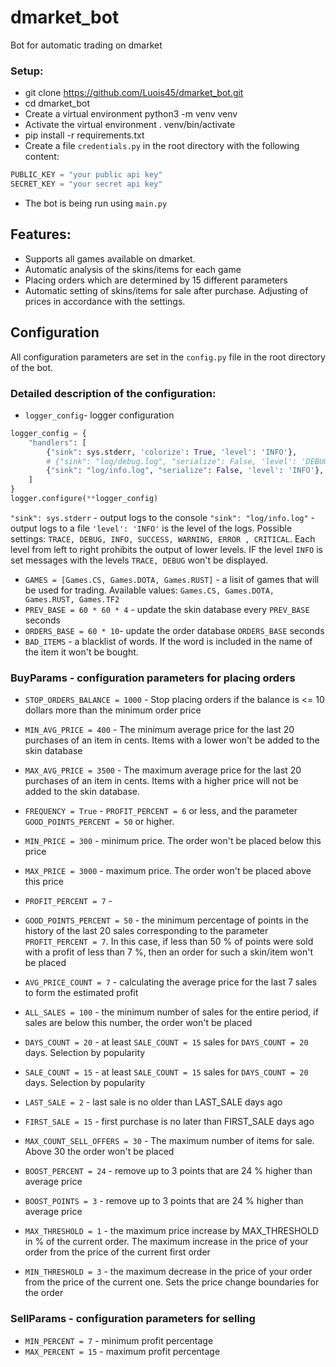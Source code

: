 # dmarket_bot
Bot for automatic trading on dmarket 

### Setup:

- git clone https://github.com/Luois45/dmarket_bot.git
- cd dmarket_bot
- Create a virtual environment python3 -m venv venv
- Activate the virtual environment . venv/bin/activate
- pip install -r requirements.txt
- Create a file `credentials.py` in the root directory with the following content:

```python
PUBLIC_KEY = "your public api key"
SECRET_KEY = "your secret api key"
```

- The bot is being run using `main.py`

## Features:

- Supports all games available on dmarket.
- Automatic analysis of the skins/items for each game
- Placing orders which are determined by 15 different parameters
- Automatic setting of skins/items for sale after purchase. Adjusting of prices in accordance with the settings.

## Configuration

All configuration parameters are set in the `config.py` file in the root directory of the bot.

### Detailed description of the configuration:

- `logger_config`- logger configuration
```python
logger_config = {
    "handlers": [
        {"sink": sys.stderr, 'colorize': True, 'level': 'INFO'},
        # {"sink": "log/debug.log", "serialize": False, 'level': 'DEBUG'},
        {"sink": "log/info.log", "serialize": False, 'level': 'INFO'},
    ]
}
logger.configure(**logger_config)
```
`"sink": sys.stderr` - output logs to the console
`"sink": "log/info.log"` - output logs to a file
`'level': 'INFO'` is the level of the logs. Possible settings: `TRACE, DEBUG, INFO, SUCCESS, WARNING, ERROR , CRITICAL`. Each level from left to right prohibits the output of lower levels. IF the level `INFO` is set messages with the levels `TRACE, DEBUG` won't be displayed.
- `GAMES = [Games.CS, Games.DOTA, Games.RUST]` - a lisit of games that will be used for trading. Available values: `Games.CS, Games.DOTA, Games.RUST, Games.TF2`
- `PREV_BASE = 60 * 60 * 4` - update the skin database every `PREV_BASE` seconds
- `ORDERS_BASE = 60 * 10`- update the order database `ORDERS_BASE` seconds
- `BAD_ITEMS` - a blacklist of words. If the word is included in the name of the item it won't be bought.

### BuyParams - configuration parameters for placing orders
- `STOP_ORDERS_BALANCE = 1000` - Stop placing orders if the balance is <= 10 dollars more than the minimum order price
- `MIN_AVG_PRICE = 400` - The minimum average price for the last 20 purchases of an item in cents. Items with a lower won't be added to the skin database
- `MAX_AVG_PRICE = 3500` - The maximum average price for the last 20 purchases of an item in cents. Items with a higher price will not be added to the skin database. 
- `FREQUENCY = True` - `PROFIT_PERCENT = 6` or less, and the parameter `GOOD_POINTS_PERCENT = 50` or higher.
- `MIN_PRICE = 300` - minimum price. The order won't be placed below this price
- `MAX_PRICE = 3000` - maximum price. The order won't be placed above this price

- `PROFIT_PERCENT = 7` - 
- `GOOD_POINTS_PERCENT = 50` - the minimum percentage of points in the history of the last 20 sales corresponding to the parameter `PROFIT_PERCENT = 7`. In this case, if less than 50 % of points were sold with a profit of less than 7 %, then an order for such a skin/item won't be placed
- `AVG_PRICE_COUNT = 7` - calculating the average price for the last 7 sales to form the estimated profit
- `ALL_SALES = 100` - the minimum number of sales for the entire period, if sales are below this number, the order won't be placed
- `DAYS_COUNT = 20` - at least `SALE_COUNT = 15` sales for `DAYS_COUNT = 20` days. Selection by popularity
- `SALE_COUNT = 15` - at least `SALE_COUNT = 15` sales for `DAYS_COUNT = 20` days. Selection by popularity
- `LAST_SALE = 2` - last sale is no older than LAST_SALE days ago
- `FIRST_SALE = 15` - first purchase is no later than FIRST_SALE days ago

- `MAX_COUNT_SELL_OFFERS = 30` - The maximum number of items for sale. Above 30 the order won't be placed

- `BOOST_PERCENT = 24` - remove up to 3 points that are 24 % higher than average price
- `BOOST_POINTS = 3` - remove up to 3 points that are 24 % higher than average price

- `MAX_THRESHOLD = 1` - the maximum price increase by MAX_THRESHOLD in % of the current order. The maximum increase in the price of your order from the price of the current first order
- `MIN_THRESHOLD = 3` - the maximum decrease in the price of your order from the price of the current one. Sets the price change boundaries for the order

### SellParams - configuration parameters for selling
- `MIN_PERCENT = 7` - minimum profit percentage
- `MAX_PERCENT = 15` - maximum profit percentage

